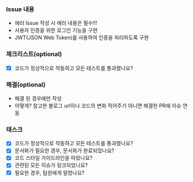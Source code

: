 ### Issue 내용

- 에러 Issue 작성 시 에러 내용은 필수!!!
- 사용자 인증을 위한 로그인 기능을 구현
- JWT(JSON Web Token)를 사용하여 인증을 처리하도록 구현

### 체크리스트(optional)

- [x] 코드가 정상적으로 작동하고 모든 테스트를 통과했나요?

### 해결(optional)

- 해결 된 경우에만 작성
- 어떻게? 참고한 블로그 url이나 코드의 변화 적어주기 아니면 해결한 PR에 이슈 연동

### 태스크

- [x] 코드가 정상적으로 작동하고 모든 테스트를 통과했나요?
- [x] 문서화가 필요한 경우, 문서화가 완료되었나요?
- [x] 코드 스타일 가이드라인을 따랐나요?
- [x] 관련된 모든 이슈가 링크되었나요?
- [x] 필요한 경우, 팀원에게 알렸나요?
